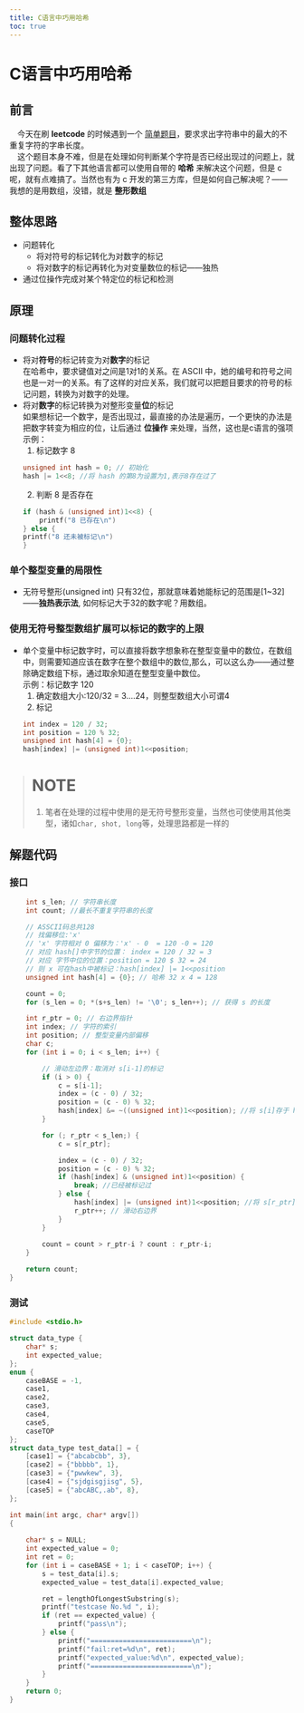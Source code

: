 ```yaml
---
title: C语言中巧用哈希
toc: true
---
```


# C语言中巧用哈希
## 前言
&emsp;今天在刷 **leetcode** 的时候遇到一个 [简单题目](https://leetcode.cn/problems/longest-substring-without-repeating-characters/description/)，要求求出字符串中的最大的不重复字符的字串长度。  
&emsp;这个题目本身不难，但是在处理如何判断某个字符是否已经出现过的问题上，就出现了问题。看了下其他语言都可以使用自带的 **哈希** 来解决这个问题，但是 c 呢，就有点难搞了。当然也有为 c 开发的第三方库，但是如何自己解决呢？——我想的是用数组，没错，就是 **整形数组**
## 整体思路
* 问题转化
    * 将对符号的标记转化为对数字的标记
    * 将对数字的标记再转化为对变量数位的标记——独热
* 通过位操作完成对某个特定位的标记和检测

## 原理
### 问题转化过程
* 将对**符号**的标记转变为对**数字**的标记  
在哈希中，要求键值对之间是1对1的关系。在 ASCII 中，她的编号和符号之间也是一对一的关系。有了这样的对应关系，我们就可以把题目要求的符号的标记问题，转换为对数字的处理。
* 将对**数字**的标记转换为对整形变量**位**的标记  
如果想标记一个数字，是否出现过，最直接的办法是遍历，一个更快的办法是把数字转变为相应的位，让后通过 **位操作** 来处理，当然，这也是c语言的强项  
示例：
    1. 标记数字 8
    ```c
    unsigned int hash = 0; // 初始化
    hash |= 1<<8; //将 hash 的第8为设置为1,表示8存在过了
    ```
    2. 判断 8 是否存在
    ```c
    if (hash & (unsigned int)1<<8) {
        printf("8 已存在\n")
    } else {
    printf("8 还未被标记\n")
    }
    ```
### 单个整型变量的局限性
* 无符号整形(unsigned int) 只有32位，那就意味着她能标记的范围是[1~32]——**独热表示法**, 如何标记大于32的数字呢？用数组。
### 使用无符号整型数组扩展可以标记的数字的上限
* 单个变量中标记数字时，可以直接将数字想象称在整型变量中的数位，在数组中，则需要知道应该在数字在整个数组中的数位,那么，可以这么办——通过整除确定数组下标，通过取余知道在整型变量中数位。  
示例：标记数字 120  
    1. 确定数组大小:120/32 = 3....24，则整型数组大小可谓4  
    2. 标记  
    ```c
    int index = 120 / 32;
    int position = 120 % 32;
    unsigned int hash[4] = {0};
    hash[index] |= (unsigned int)1<<position;
    ```
># NOTE
> 1. 笔者在处理的过程中使用的是无符号整形变量，当然也可使使用其他类型，诸如`char, shot, long`等，处理思路都是一样的
## 解题代码
### 接口
```c
	int s_len; // 字符串长度
	int count; //最长不重复字符串的长度

	// ASSCII码总共128
	// 找偏移位:'x'
	// 'x' 字符相对 0 偏移为：'x' - 0  = 120 -0 = 120
	// 对应 hash[]中字节的位置： index = 120 / 32 = 3
	// 对应 字节中位的位置：position = 120 $ 32 = 24
	// 则 x 可在hash中被标记：hash[index] |= 1<<position
	unsigned int hash[4] = {0}; // 哈希 32 x 4 = 128

	count = 0;
	for (s_len = 0; *(s+s_len) != '\0'; s_len++); // 获得 s 的长度

	int r_ptr = 0; // 右边界指针
	int index; // 字符的索引
	int position; // 整型变量内部偏移
	char c;
	for (int i = 0; i < s_len; i++) {

		// 滑动左边界：取消对 s[i-1]的标记
		if (i > 0) {
			c = s[i-1];
			index = (c - 0) / 32;
			position = (c - 0) % 32;
			hash[index] &= ~((unsigned int)1<<position); //将 s[i]存于 hash中
		}

		for (; r_ptr < s_len;) {
			c = s[r_ptr];

			index = (c - 0) / 32;
			position = (c - 0) % 32;
			if (hash[index] & (unsigned int)1<<position) {
				break; //已经被标记过
			} else {
				hash[index] |= (unsigned int)1<<position; //将 s[r_ptr]存于 hash中
				r_ptr++; // 滑动右边界
			}
		}
		
		count = count > r_ptr-i ? count : r_ptr-i;
	}

	return count;
}

```
### 测试 
```c
#include <stdio.h>

struct data_type {
	char* s;
	int expected_value;
};
enum {
	caseBASE = -1,
	case1,
	case2,
	case3,
	case4,
	case5,
	caseTOP
};
struct data_type test_data[] = {
	[case1] = {"abcabcbb", 3},
	[case2] = {"bbbbb", 1},
	[case3] = {"pwwkew", 3},
	[case4] = {"sjdgisgjisg", 5},
	[case5] = {"abcABC,.ab", 8},
};

int main(int argc, char* argv[])
{
	
	char* s = NULL;
	int expected_value = 0;
	int ret = 0;
	for (int i = caseBASE + 1; i < caseTOP; i++) {
		s = test_data[i].s;
		expected_value = test_data[i].expected_value;

		ret = lengthOfLongestSubstring(s);
		printf("testcase No.%d ", i);
		if (ret == expected_value) {
			printf("pass\n");
		} else {
			printf("=========================\n");
			printf("fail:ret=%d\n", ret);
			printf("expected_value:%d\n", expected_value);
			printf("=========================\n");
		}
	}
	return 0;
}
```
